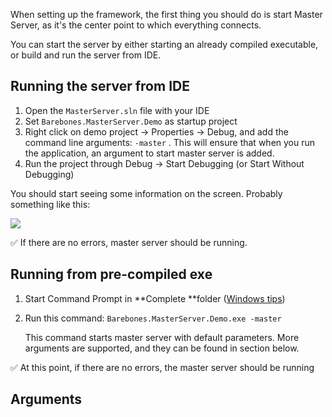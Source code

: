 When setting up the framework, the first thing you should do is start Master Server, as it's the center point to which everything connects.

You can start the server by either starting an already compiled executable, or build and run the server from IDE.

## Running the server from IDE

1. Open the `MasterServer.sln` file with your IDE
1. Set `Barebones.MasterServer.Demo` as startup project
1. Right click on demo project -> Properties -> Debug, and add the command line arguments: `-master` . This will ensure that when you run the application, an argument to start master server is added.
1. Run the project through Debug -> Start Debugging (or Start Without Debugging)

You should start seeing some information on the screen. Probably something like this: 

![](http://i.imgur.com/iHpKJl2.png)

:white_check_mark: If there are no errors, master server should be running. 

## Running from pre-compiled exe

1. Start Command Prompt in **Complete **folder ([Windows tips](http://superuser.com/questions/946860/how-to-open-windows-cmd-so-that-it-starts-in-the-current-folder))
2. Run this command: 
    `Barebones.MasterServer.Demo.exe -master`

    This command starts master server with default parameters. More arguments are supported, and they can be found in section below. 

:white_check_mark: At this point, if there are no errors, the master server should be running

## Arguments
